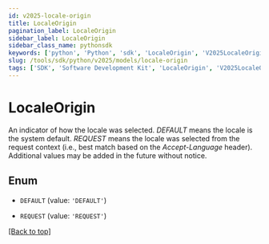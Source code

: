 ```yaml
---
id: v2025-locale-origin
title: LocaleOrigin
pagination_label: LocaleOrigin
sidebar_label: LocaleOrigin
sidebar_class_name: pythonsdk
keywords: ['python', 'Python', 'sdk', 'LocaleOrigin', 'V2025LocaleOrigin'] 
slug: /tools/sdk/python/v2025/models/locale-origin
tags: ['SDK', 'Software Development Kit', 'LocaleOrigin', 'V2025LocaleOrigin']
---
```


# LocaleOrigin

An indicator of how the locale was selected. *DEFAULT* means the locale is the system default. *REQUEST* means the locale was selected from the request context (i.e., best match based on the *Accept-Language* header). Additional values may be added in the future without notice.

## Enum

* `DEFAULT` (value: `'DEFAULT'`)

* `REQUEST` (value: `'REQUEST'`)

[[Back to top]](#) 

